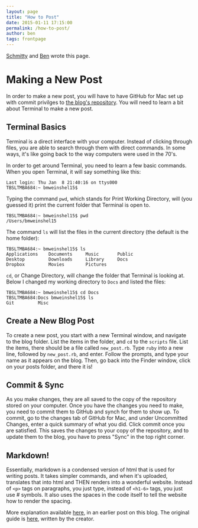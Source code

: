 ```yaml
---
layout: page
title: "How to Post"
date: 2015-01-11 17:15:00
permalink: /how-to-post/
author: ben
tags: frontpage
---
```


[Schmitty](/schmitty) and [Ben](/ben) wrote this page. 

# Making a New Post

In order to make a new post, you will have to have GitHub for Mac set up with commit privilges to [the blog's repository](https://github.com/BlakeCS-Spring2015/blakecs-spring2015.github.io). You will need to learn a bit about Terminal to make a new post.

## Terminal Basics

Terminal is a direct interface with your computer. Instead of clicking through files, you are able to search through them with direct commands. In some ways, it's like going back to the way computers were used in the 70's.

In order to get around Terminal, you need to learn a few basic commands. When you open Terminal, it will say something like this:

    Last login: Thu Jan  8 21:40:16 on ttys000
    TBSLTMBA684:~ bmweinshel15$ 

Typing the command `pwd`, which stands for Print Working Directory, will (you guessed it) print the current folder that Terminal is open to.

    TBSLTMBA684:~ bmweinshel15$ pwd
    /Users/bmweinshel15

The command `ls` will list the files in the current directory (the default is the home folder):

    TBSLTMBA684:~ bmweinshel15$ ls
    Applications    Documents     Music       Public
    Desktop         Downloads     Library     Docs        
    Dropbox         Movies        Pictures

`cd`, or Change Directory, will change the folder that Terminal is looking at. Below I changed my working directory to `Docs` and listed the files:

    TBSLTMBA684:~ bmweinshel15$ cd Docs
    TBSLTMBA684:Docs bmweinshel15$ ls
    Git         Misc

## Create a New Blog Post

To create a new post, you start with a new Terminal window, and navigate to the blog folder. List the items in the folder, and `cd` to the `scripts` file. List the items, there should be a file called `new_post.rb`. Type `ruby` into a new line, followed by `new_post.rb`, and enter. Follow the prompts, and type your name as it appears on the blog. Then, go back into the Finder window, click on your posts folder, and there it is!

## Commit & Sync

As you make changes, they are all saved to the copy of the repository stored on your computer. Once you have the changes you need to make, you need to commit them to GitHub and synch for them to show up. To commit, go to the changes tab of GitHub for Mac, and under Uncommitted Changes, enter a quick summary of what you did. Click commit once you are satisfied. This saves the changes to your copy of the repository, and to update them to the blog, you have to press "Sync" in the top right corner.

## Markdown!

Essentially, markdown is a condensed version of html that is used for writing posts. It takes simpler commands, and when it's uploaded, translates that into html and THEN renders into a wonderful website. Instead of `<p>` tags on paragraphs, you just type, instead of `<h1-6>` tags, you just use # symbols. It also uses the spaces in the code itself to tell the website how to render the spacing.

More explanation available [here](http://blakecs-spring2015.github.io/schmitty/2015/01/05/markdown-cheatsheet/), in an earlier post on this blog. The original guide is [here](https://daringfireball.net/projects/markdown/basics), written by the creator.
